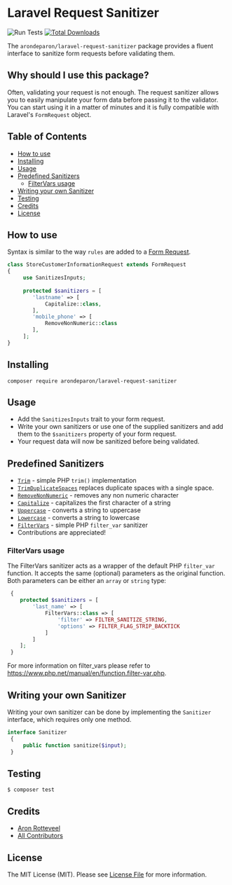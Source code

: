 # Laravel Request Sanitizer

![Run Tests](https://github.com/ArondeParon/laravel-request-sanitizer/workflows/Run%20Tests/badge.svg?branch=master)
[![Total Downloads][ico-downloads]][link-downloads]

The `arondeparon/laravel-request-sanitizer` package provides a fluent interface to sanitize form requests before validating them.

## Why should I use this package?

Often, validating your request is not enough. The request sanitizer allows you to easily 
manipulate your form data before passing it to the validator. You can start using it in a matter
of minutes and it is fully compatible with Laravel's `FormRequest` object.

## Table of Contents

  * [How to use](#how-to-use)
  * [Installing](#installing)
  * [Usage](#usage)
  * [Predefined Sanitizers](#predefined-sanitizers)
    + [FilterVars usage](#filtervars-usage)
  * [Writing your own Sanitizer](#writing-your-own-sanitizer)
  * [Testing](#testing)
  * [Credits](#credits)
  * [License](#license)

## How to use

Syntax is similar to the way `rules` are added to a [Form Request](https://laravel.com/docs/master/validation#form-request-validation).

```php
class StoreCustomerInformationRequest extends FormRequest
{
     use SanitizesInputs;
     
     protected $sanitizers = [
        'lastname' => [
            Capitalize::class,
        ],
        'mobile_phone' => [
            RemoveNonNumeric::class
        ],
     ];
}
```

## Installing

`composer require arondeparon/laravel-request-sanitizer`

## Usage

- Add the `SanitizesInputs` trait to your form request.
- Write your own sanitizers or use one of the supplied sanitizers and add them to the `$sanitizers`
property of your form request.
- Your request data will now be sanitized before being validated.

## Predefined Sanitizers

- [`Trim`](./src/Sanitizers/Trim.php) - simple PHP `trim()` implementation
- [`TrimDuplicateSpaces`](./src/Sanitizers/TrimDuplicateSpaces.php) replaces duplicate spaces with a single space.
- [`RemoveNonNumeric`](./src/Sanitizers/RemoveNonNumeric.php) - removes any non numeric character
- [`Capitalize`](./src/Sanitizers/Capitalize.php) - capitalizes the first character of a string
- [`Uppercase`](./src/Sanitizers/Uppercase.php) - converts a string to uppercase
- [`Lowercase`](./src/Sanitizers/Lowercase.php) - converts a string to lowercase
- [`FilterVars`](./src/Sanitizers/FilterVars.php) - simple PHP `filter_var` sanitizer
- Contributions are appreciated!

### FilterVars usage
The FilterVars sanitizer acts as a wrapper of the default PHP `filter_var` function. 
It accepts the same (optional) parameters as the original function. 
Both parameters can be either an `array` or `string` type:
```php
 {
    protected $sanitizers = [
        'last_name' => [
            FilterVars::class => [
                'filter' => FILTER_SANITIZE_STRING,
                'options' => FILTER_FLAG_STRIP_BACKTICK
            ]
        ]
    ];
 }
```
For more information on filter_vars please refer to https://www.php.net/manual/en/function.filter-var.php.

## Writing your own Sanitizer

Writing your own sanitizer can be done by implementing the `Sanitizer` interface, which requires only
one method.

```php
interface Sanitizer
 {
     public function sanitize($input);
 }
```



## Testing

`$ composer test`

## Credits

- [Aron Rotteveel](https://github.com/arondeparon)
- [All Contributors](../../contributors)

## License

The MIT License (MIT). Please see [License File](LICENSE.md) for more information.

[link-downloads]: https://packagist.org/packages/arondeparon/laravel-request-sanitizer
[ico-downloads]: https://img.shields.io/packagist/dt/arondeparon/laravel-request-sanitizer.svg?style=flat-square
